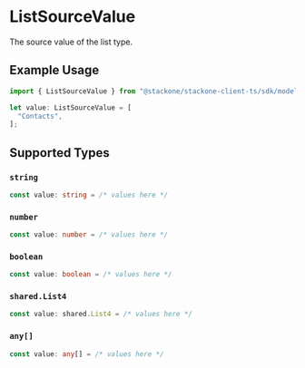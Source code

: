 # ListSourceValue

The source value of the list type.

## Example Usage

```typescript
import { ListSourceValue } from "@stackone/stackone-client-ts/sdk/models/shared";

let value: ListSourceValue = [
  "Contacts",
];
```

## Supported Types

### `string`

```typescript
const value: string = /* values here */
```

### `number`

```typescript
const value: number = /* values here */
```

### `boolean`

```typescript
const value: boolean = /* values here */
```

### `shared.List4`

```typescript
const value: shared.List4 = /* values here */
```

### `any[]`

```typescript
const value: any[] = /* values here */
```

